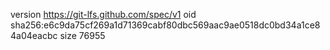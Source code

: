version https://git-lfs.github.com/spec/v1
oid sha256:e6c9da75cf269a1d71369cabf80dbc569aac9ae0518dc0bd34a1ce84a04eacbc
size 76955
